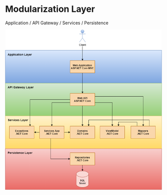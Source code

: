 # Modularization Layer
Application / API Gateway / Services / Persistence

![Modularization Layer](https://github.com/eusouleoandrade/ConsultaFacil/blob/main/INTELECTAH.ConsultaFacil.Draw/draw_mod.png?raw=true)
